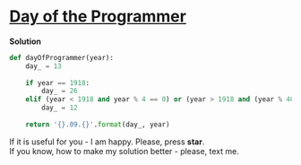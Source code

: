 # [Day of the Programmer](https://www.hackerrank.com/challenges/day-of-the-programmer/problem)

**Solution**
<br>
```python
def dayOfProgrammer(year):
    day_ = 13
    
    if year == 1918:
        day_ = 26
    elif (year < 1918 and year % 4 == 0) or (year > 1918 and (year % 400 == 0 or (year % 4 == 0 and year % 100 != 0))):
        day_ = 12
            
    return '{}.09.{}'.format(day_, year)

```

If it is useful for you - I am happy. Please, press **star**.
<br>
If you know, how to make my solution better - please, text me.
